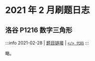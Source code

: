# 2021 年 2 月刷题日志

## 洛谷 P1216 数字三角形

:::info 2021-02-28 | [题目链接](https://www.luogu.com.cn/problem/P1216) | [`</> 代码`](https://github.com/rogeryoungh/code-of-acm/blob/main/src/Luogu/1x/P1216.cpp)
:::

略。
